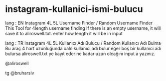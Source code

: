 # instagram-kullanici-ismi-bulucu
lang : EN
Instagram 4L 5L Username Finder / Random Username Finder
This Tool for 4length  username finding 
If there is an empty username, it will save it to aliroswell.txt.
enter how length  it will be in input

lang : TR
Instagram 4L 5L Kullanıcı Adı Bulucu / Random Kullanıcı Adı Bulma
Bu araç 4 harf uzunluğunda oaln kullanıcı adı bulur
eğer boş bir kullanıcı adı bulursa aliroswell.txt ye kayıt eder
ne kadar uzun olcağını input a yazınız.

@aliroswell

tg @bruharsiv
